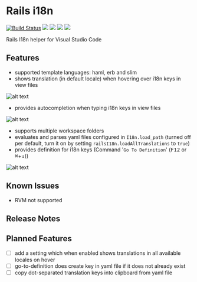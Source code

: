 # Rails i18n

[![Build Status](https://travis-ci.org/shanehofstetter/rails-i18n-vscode.svg?branch=master)](https://travis-ci.org/shanehofstetter/rails-i18n-vscode)
[![](https://vsmarketplacebadge.apphb.com/version/shanehofstetter.rails-i18n.svg
)](https://marketplace.visualstudio.com/items?itemName=shanehofstetter.rails-i18n)
[![](https://vsmarketplacebadge.apphb.com/installs-short/shanehofstetter.rails-i18n.svg
)](https://marketplace.visualstudio.com/items?itemName=shanehofstetter.rails-i18n)
[![](https://vsmarketplacebadge.apphb.com/rating-short/shanehofstetter.rails-i18n.svg
)](https://marketplace.visualstudio.com/items?itemName=shanehofstetter.rails-i18n)
[![](https://vsmarketplacebadge.apphb.com/trending-monthly/shanehofstetter.rails-i18n.svg
)](https://marketplace.visualstudio.com/items?itemName=shanehofstetter.rails-i18n)

Rails I18n helper for Visual Studio Code

## Features

- supported template languages: haml, erb and slim
- shows translation (in default locale) when hovering over i18n keys in view files

![alt text](https://github.com/shanehofstetter/rails-i18n-vscode/raw/master/docs/hover.gif)

- provides autocompletion when typing i18n keys in view files

![alt text](https://github.com/shanehofstetter/rails-i18n-vscode/raw/master/docs/autocomplete.gif)

- supports multiple workspace folders
- evaluates and parses yaml files configured in `I18n.load_path` (turned off per default, turn it on by setting `railsI18n.loadAllTranslations` to `true`)
- provides definition for i18n keys (Command '`Go To Definition`'  (<kbd>F12</kbd> or <kbd>⌘</kbd>+<kbd>↓</kbd>))

![alt text](https://github.com/shanehofstetter/rails-i18n-vscode/raw/master/docs/goto-definition.gif)

## Known Issues

- RVM not supported

## Release Notes

## Planned Features
- [ ] add a setting which when enabled shows translations in all available locales on hover
- [ ] go-to-definition does create key in yaml file if it does not already exist 
- [ ] copy dot-separated translation keys into clipboard from yaml file

